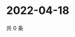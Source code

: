 # 2022-04-18

共 0 条

<!-- BEGIN WEIBO -->
<!-- 最后更新时间 Mon Apr 18 2022 15:16:02 GMT+0800 (China Standard Time) -->

<!-- END WEIBO -->

